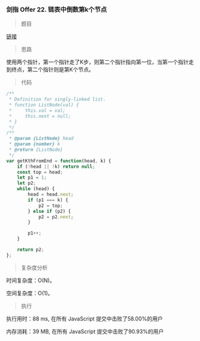 ### 剑指 Offer 22. 链表中倒数第k个节点

> 题目

[链接](https://leetcode-cn.com/problems/lian-biao-zhong-dao-shu-di-kge-jie-dian-lcof/)

> 思路

使用两个指针，第一个指针走了K步，则第二个指针指向第一位，当第一个指针走到终点，第二个指针则是第K个节点。

> 代码

```js
/**
 * Definition for singly-linked list.
 * function ListNode(val) {
 *     this.val = val;
 *     this.next = null;
 * }
 */
/**
 * @param {ListNode} head
 * @param {number} k
 * @return {ListNode}
 */
var getKthFromEnd = function(head, k) {
    if (!head || !k) return null;
    const top = head;
    let p1 = 1;
    let p2;
    while (head) {
        head = head.next;
        if (p1 === k) {
            p2 = top;
        } else if (p2) {
            p2 = p2.next;
        }

        p1++;
    }

    return p2;
};
```

> 复杂度分析


时间复杂度：O(N)。

空间复杂度：O(1)。

> 执行

执行用时：88 ms, 在所有 JavaScript 提交中击败了58.00%的用户

内存消耗：39 MB, 在所有 JavaScript 提交中击败了90.93%的用户
